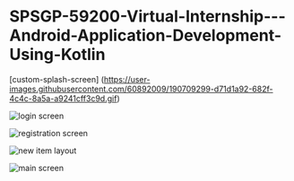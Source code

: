 # SPSGP-59200-Virtual-Internship---Android-Application-Development-Using-Kotlin


[custom-splash-screen]
(https://user-images.githubusercontent.com/60892009/190709299-d71d1a92-682f-4c4c-8a5a-a9241cff3c9d.gif)




![login screen](https://user-images.githubusercontent.com/60892009/190709883-60a883a7-a2a1-4214-963d-42c59f18a459.jpeg)

![registration screen](https://user-images.githubusercontent.com/60892009/190709906-60dd3cae-6334-470b-8dbd-5cd1911811f6.jpeg)

![new item layout](https://user-images.githubusercontent.com/60892009/190709921-0910b9f2-84ca-4311-97f8-5c3aeb98ea07.jpeg)

![main screen](https://user-images.githubusercontent.com/60892009/190709924-99c71ea8-084b-4d92-b968-c28fe86d18a7.jpeg)
